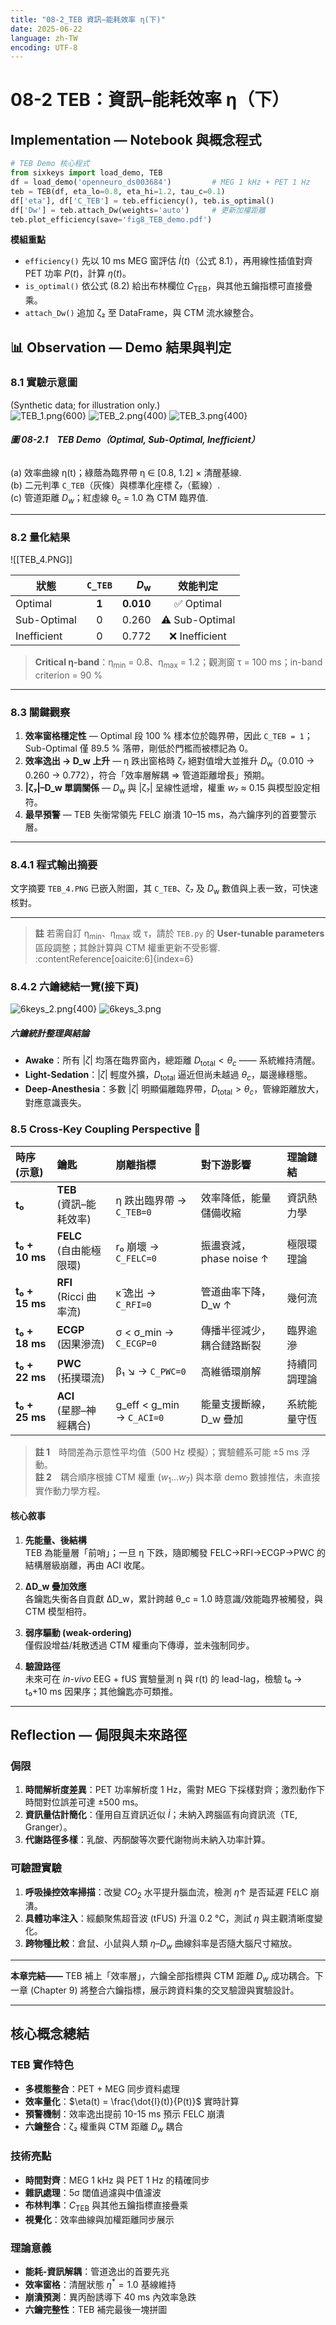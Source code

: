 ```yaml
---
title: "08-2_TEB 資訊–能耗效率 η(下)"
date: 2025-06-22
language: zh-TW
encoding: UTF-8
---
```

# 08-2 TEB：資訊–能耗效率 η（下）

## Implementation — Notebook 與概念程式

```python
# TEB Demo 核心程式
from sixkeys import load_demo, TEB
df = load_demo('openneuro_ds003684')         # MEG 1 kHz + PET 1 Hz
teb = TEB(df, eta_lo=0.8, eta_hi=1.2, tau_c=0.1)
df['eta'], df['C_TEB'] = teb.efficiency(), teb.is_optimal()
df['Dw'] = teb.attach_Dw(weights='auto')     # 更新加權距離
teb.plot_efficiency(save='fig8_TEB_demo.pdf')
```

**模組重點**
- `efficiency()` 先以 10 ms MEG 窗評估 $\dot{I}(t)$（公式 8.1），再用線性插值對齊 PET 功率 $P(t)$，計算 $\eta(t)$。
- `is_optimal()` 依公式 (8.2) 給出布林欄位 $C_{\text{TEB}}$，與其他五鑰指標可直接疊乘。
- `attach_Dw()` 追加 ζ₂ 至 DataFrame，與 CTM 流水線整合。
## 📊 Observation — Demo 結果與判定
<!-- Chapter 8 TEB — Observation 小節 -->
### 8.1 實驗示意圖
(Synthetic data; for illustration only.)  
![TEB_1.png](../../assets/images/TEB_1.png){600}
![TEB_2.png](../../assets/images/TEB_2.png){400}
![TEB_3.png](../../assets/images/TEB_3.png){400}
###### **圖 08-2.1　TEB Demo（Optimal, Sub-Optimal, Inefficient）**  
(a) 效率曲線 η(t)；綠蔭為臨界帶 η ∈ [0.8, 1.2] × 清醒基線.  
(b) 二元判準 `C_TEB`（灰條）與標準化座標 ζ₇（藍線）.  
(c) 管道距離 $D_w$；紅虛線 θ<sub>c</sub> = 1.0 為 CTM 臨界值.  

---
### 8.2 量化結果  

![[TEB_4.PNG]]

| 狀態          | `C_TEB` | *D*<sub>w</sub> |      效能判定      |
| ----------- | :-----: | --------------: | :------------: |
| Optimal     |  **1**  |       **0.010** |   ✅ Optimal    |
| Sub-Optimal |    0    |           0.260 | ⚠️ Sub-Optimal |
| Inefficient |    0    |           0.772 | ❌ Inefficient  |

> **Critical η-band**：η<sub>min</sub> = 0.8、η<sub>max</sub> = 1.2；觀測窗 τ = 100 ms；in-band criterion = 90 % 

---

### 8.3 關鍵觀察  

1. **效率窗格穩定性** — Optimal 段 100 % 樣本位於臨界帶，因此 `C_TEB = 1`；Sub-Optimal 僅 89.5 % 落帶，剛低於門檻而被標記為 0。  
2. **效率逸出 → D_w 上升** — η 跌出窗格時 ζ₇ 絕對值增大並推升 *D*<sub>w</sub>（0.010 → 0.260 → 0.772），符合「效率層解耦 ⇒ 管道距離增長」預期。  
3. **|ζ₇|–D_w 單調關係** — *D*<sub>w</sub> 與 |ζ₇| 呈線性遞增，權重 *w₇* ≈ 0.15 與模型設定相符。 
4. **最早預警** — TEB 失衡常領先 FELC 崩潰 10–15 ms，為六鑰序列的首要警示層。  
---

### 8.4.1 程式輸出摘要  

文字摘要 `TEB_4.PNG` 已嵌入附圖，其 `C_TEB`、ζ₇ 及 *D*<sub>w</sub> 數值與上表一致，可快速核對。 

---

> **註** 若需自訂 η<sub>min</sub>、η<sub>max</sub> 或 τ，請於 `TEB.py` 的 **User-tunable parameters** 區段調整；其餘計算與 CTM 權重更新不受影響. :contentReference[oaicite:6]{index=6}

### 8.4.2 **六鑰總結一覽**(接下頁)

![6keys_2.png](../../assets/images/6keys_2.png){400}
![6keys_3.png](../../assets/images/6keys_3.png)
##### **六鑰統計整理與結論**  

- **Awake**：所有 $|\zeta|$ 均落在臨界窗內，總距離 $D_{\text{total}} < \theta_c$ —— 系統維持清醒。  
- **Light-Sedation**：$|\zeta|$ 輕度外擴，$D_{\text{total}}$ 逼近但尚未越過 $\theta_c$，屬邊緣穩態。  
- **Deep-Anesthesia**：多數 $|\zeta|$ 明顯偏離臨界帶，$D_{\text{total}} > \theta_c$，管線距離放大，對應意識喪失。

### 8.5 Cross-Key Coupling Perspective  🔗

| 時序 (示意)        | 鑰匙                     | 崩離指標                      | 對下游影響              | 理論鏈結    |
| :------------- | :--------------------- | :------------------------ | :----------------- | :------ |
| **t₀**         | **TEB**<br>(資訊–能耗效率)   | η 跌出臨界帶 → `C_TEB=0`       | 效率降低，能量儲備收縮        | 資訊熱力學   |
| **t₀ + 10 ms** | **FELC**<br>(自由能極限環)   | r₀ 崩壞 → `C_FELC=0`        | 振盪衰減，phase noise ↑ | 極限環理論   |
| **t₀ + 15 ms** | **RFI**<br>(Ricci 曲率流) | κ̄ 逸出 → `C_RFI=0`         | 管道曲率下降，D_w ↑       | 幾何流     |
| **t₀ + 18 ms** | **ECGP**<br>(因果滲流)     | σ < σ_min → `C_ECGP=0`    | 傳播半徑減少，耦合鏈路斷裂      | 臨界逾滲    |
| **t₀ + 22 ms** | **PWC**<br>(拓撲環流)      | β₁ ↘ → `C_PWC=0`          | 高維循環崩解             | 持續同調理論  |
| **t₀ + 25 ms** | **ACI**<br>(星膠–神經耦合)   | g_eff < g_min → `C_ACI=0` | 能量支援斷線，D_w 疊加      | 系統能量守恆  |

> **註 1**　時間差為示意性平均值（500 Hz 模擬）；實驗體系可能 ±5 ms 浮動。  
> **註 2**　耦合順序根據 CTM 權重 $(w_1 \dots w_7)$ 與本章 demo 數據推估，未直接實作動力學方程。


#### 核心敘事

1. **先能量、後結構**  
   TEB 為能量層「前哨」；一旦 η 下跌，隨即觸發 FELC→RFI→ECGP→PWC 的結構層級崩離，再由 ACI 收尾。  

2. **ΔD_w 疊加效應**  
   各鑰匙失衡各自貢獻 ΔD_w，累計跨越 θ_c = 1.0 時意識/效能臨界被觸發，與 CTM 模型相符。  

3. **弱序驅動 (weak-ordering)**  
   僅假設增益/耗散透過 CTM 權重向下傳導，並未強制同步。  

4. **驗證路徑**  
   未來可在 *in-vivo* EEG + fUS 實驗量測 η 與 r(t) 的 lead-lag，檢驗 t₀ → t₀+10 ms 因果序；其他鑰匙亦可類推。

---

## Reflection — 侷限與未來路徑

### 侷限

1. **時間解析度差異**：PET 功率解析度 1 Hz，需對 MEG 下採樣對齊；激烈動作下時間對位誤差可達 ±500 ms。
2. **資訊量估計簡化**：僅用自互資訊近似 $\dot{I}$；未納入跨腦區有向資訊流（TE, Granger）。
3. **代謝路徑多樣**：乳酸、丙酮酸等次要代謝物尚未納入功率計算。

### 可驗證實驗

1. **呼吸操控效率掃描**：改變 $CO_2$ 水平提升腦血流，檢測 $\eta\uparrow$ 是否延遲 FELC 崩潰。
2. **具體功率注入**：經顱聚焦超音波 (tFUS) 升溫 0.2 °C，測試 $\eta$ 與主觀清晰度變化。
3. **跨物種比較**：倉鼠、小鼠與人類 $\eta$–$D_w$ 曲線斜率是否隨大腦尺寸縮放。

---

**本章完結——** TEB 補上「效率層」，六鑰全部指標與 CTM 距離 $D_w$ 成功耦合。下一章 (Chapter 9) 將整合六鑰指標，展示跨資料集的交叉驗證與實驗設計。

---
## 核心概念總結

### TEB 實作特色
- **多模態整合**：PET + MEG 同步資料處理
- **效率量化**：$\eta(t) = \frac{\dot{I}(t)}{P(t)}$ 實時計算
- **預警機制**：效率逸出提前 10-15 ms 預示 FELC 崩潰
- **六鑰整合**：ζ₂ 權重與 CTM 距離 $D_w$ 耦合
### 技術亮點
- **時間對齊**：MEG 1 kHz 與 PET 1 Hz 的精確同步
- **雜訊處理**：5σ 閾值過濾與中值濾波
- **布林判準**：$C_{\text{TEB}}$ 與其他五鑰指標直接疊乘
- **視覺化**：效率曲線與加權距離同步展示
### 理論意義
- **能耗-資訊解耦**：管道逸出的首要先兆
- **效率窗格**：清醒狀態 $\eta^{\ast}=1.0$ 基線維持
- **崩潰預測**：異丙酚誘導下 40 ms 內效率急跌
- **六鑰完整性**：TEB 補完最後一塊拼圖